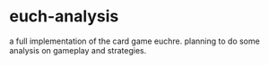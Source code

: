 # euch-analysis

a full implementation of the card game euchre. planning to do some analysis on gameplay and strategies.
